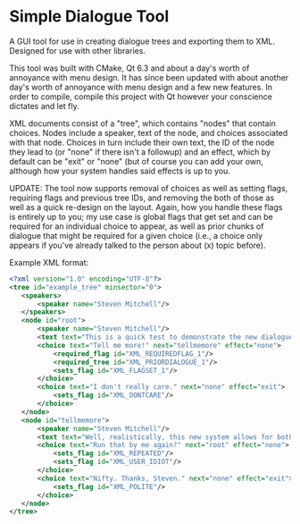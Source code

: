 # Simple Dialogue Tool
 A GUI tool for use in creating dialogue trees and exporting them to XML. Designed for use with other libraries.
 
 This tool was built with CMake, Qt 6.3 and about a day's worth of annoyance with menu design. It has since been updated with about another day's worth of annoyance with menu design and a few new features. In order to compile, compile this project with Qt however your conscience dictates and let fly.
 
 XML documents consist of a "tree", which contains "nodes" that contain choices. Nodes include a speaker, text of the node, and choices associated with that node. Choices in turn include their own text, the ID of the node they lead to (or "none" if there isn't a followup) and an effect, which by default can be "exit" or "none" (but of course you can add your own, although how your system handles said effects is up to you.
 
 UPDATE: The tool now supports removal of choices as well as setting flags, requiring flags and previous tree IDs, and removing the both of those as well as a quick re-design on the layout. Again, how you handle these flags is entirely up to you; my use case is global flags that get set and can be required for an individual choice to appear, as well as prior chunks of dialogue that might be required for a given choice (i.e., a choice only appears if you've already talked to the person about (x) topic before).
 
 Example XML format:
 
 ```xml
<?xml version="1.0" encoding="UTF-8"?>
<tree id="example_tree" minsector="0">
    <speakers>
        <speaker name="Steven Mitchell"/>
    </speakers>
    <node id="root">
        <speaker name="Steven Mitchell"/>
        <text text="This is a quick test to demonstrate the new dialogue tool."/>
        <choice text="Tell me more!" next="tellmemore" effect="none">
            <required_flag id="XML_REQUIREDFLAG_1"/>
            <required_tree id="XML_PRIORDIALOGUE_1"/>
            <sets_flag id="XML_FLAGSET_1"/>
        </choice>
        <choice text="I don't really care." next="none" effect="exit">
            <sets_flag id="XML_DONTCARE"/>
        </choice>
    </node>
    <node id="tellmemore">
        <speaker name="Steven Mitchell"/>
        <text text="Well, realistically, this new system allows for both effects and setting flags, which can then be messed with as you desire."/>
        <choice text="Run that by me again?" next="root" effect="none">
            <sets_flag id="XML_REPEATED"/>
            <sets_flag id="XML_USER_IDIOT"/>
        </choice>
        <choice text="Nifty. Thanks, Steven." next="none" effect="exit">
            <sets_flag id="XML_POLITE"/>
        </choice>
    </node>
</tree>

 ```
